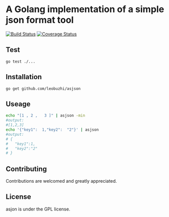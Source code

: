 # A Golang implementation of a simple json format tool
[![Build Status](https://travis-ci.org/leobuzhi/asjson.svg?branch=master)](https://travis-ci.org/leobuzhi/asjson)
[![Coverage Status](https://coveralls.io/repos/github/leobuzhi/asjson/badge.svg?branch=master)](https://coveralls.io/github/leobuzhi/asjson?branch=master)

## Test
```
go test ./...
```

## Installation
```
go get github.com/leobuzhi/asjson
```

## Useage
```sh
echo "[1 , 2 ,   3 ]" | asjson -min
#output:
#[1,2,3]
echo '{"key1":  1,"key2":  "2"}' | asjson 
#output:
# {
#   "key1":1,
#   "key2":"2"
# }
```

## Contributing
Contributions are welcomed and greatly appreciated.

## License
asjon is under the GPL license.

